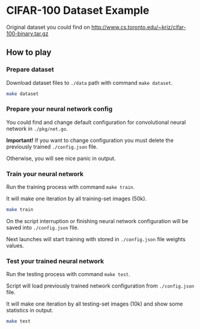# CIFAR-100 Dataset Example

Original dataset you could find on http://www.cs.toronto.edu/~kriz/cifar-100-binary.tar.gz

## How to play

### Prepare dataset

Download dataset files to `./data` path with command `make dataset`.

```bash
make dataset
```

### Prepare your neural network config

You could find and change default configuration for convolutional neural network in `./pkg/net.go`.

**Important!** If you want to change configuration you must delete the previously trained `./config.json` file.

Otherwise, you will see nice panic in output.

### Train your neural network 

Run the training process with command `make train`.

It will make one iteration by all training-set images (50k).

```bash
make train
```

On the script interruption or finishing neural network configuration will be saved into `./config.json` file.

Next launches will start training with stored in `./config.json` file weights values.

### Test your trained neural network

Run the testing process with command `make test`.

Script will load previously trained network configuration from `./config.json` file.

It will make one iteration by all testing-set images (10k) and show some statistics in output.

```bash
make test
```
